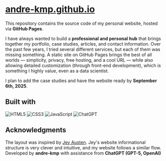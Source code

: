 # [andre-kmp.github.io](https://andre-kmp.github.io)

This repository contains the source code of my personal website, hosted via **GitHub Pages**.

I have always wanted to build a **professional and personal hub** that brings together my portfolio, case studies, articles, and contact information. Over the past few years, I tried several different services, but each of them was missing something. A static site on GitHub Pages brings the best of all worlds — simplicity, privacy, free hosting, and a cool URL — while also allowing detailed customization (through front-end development), which is something I highly value, even as a data scientist.

I plan to add the case studies and have the website ready by **September 6th, 2025**.

## Built with
![HTML5](https://img.shields.io/badge/html5-%23E34F26.svg?style=for-the-badge&logo=html5&logoColor=white) 
![CSS3](https://img.shields.io/badge/css3-%231572B6.svg?style=for-the-badge&logo=css3&logoColor=white)
![JavaScript](https://img.shields.io/badge/javascript-%23323330.svg?style=for-the-badge&logo=javascript&logoColor=%23F7DF1E)
![ChatGPT](https://img.shields.io/badge/chatGPT-74aa9c?style=for-the-badge&logo=openai&logoColor=white)

## Acknowledgments
The layout was inspired by [Jey Austen](https://www.jeyausten.com/). Jey's website informational structure is very clever and intuitive, and my website follows a similar flow.<br>
Developed by **andre-kmp** with assistance from **ChatGPT (GPT-5, OpenAI)**
